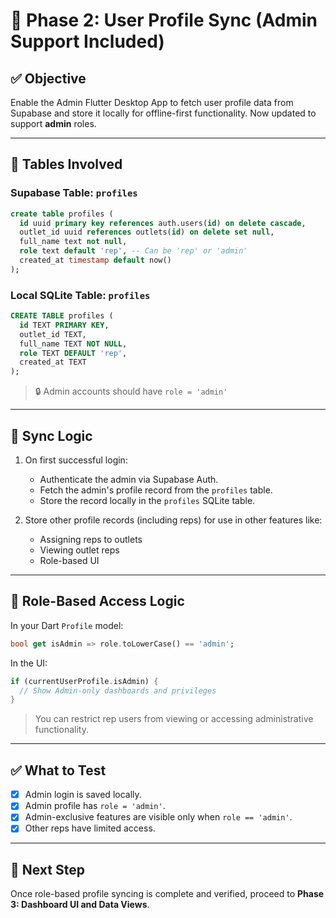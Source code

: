 # 📄 Phase 2: User Profile Sync (Admin Support Included)

## ✅ Objective
Enable the Admin Flutter Desktop App to fetch user profile data from Supabase and store it locally for offline-first functionality. Now updated to support **admin** roles.

---

## 🧱 Tables Involved

### Supabase Table: `profiles`
```sql
create table profiles (
  id uuid primary key references auth.users(id) on delete cascade,
  outlet_id uuid references outlets(id) on delete set null,
  full_name text not null,
  role text default 'rep', -- Can be 'rep' or 'admin'
  created_at timestamp default now()
);
```

### Local SQLite Table: `profiles`
```sql
CREATE TABLE profiles (
  id TEXT PRIMARY KEY,
  outlet_id TEXT,
  full_name TEXT NOT NULL,
  role TEXT DEFAULT 'rep',
  created_at TEXT
);
```

> 🔒 Admin accounts should have `role = 'admin'`

---

## 🔄 Sync Logic

1. On first successful login:
   - Authenticate the admin via Supabase Auth.
   - Fetch the admin's profile record from the `profiles` table.
   - Store the record locally in the `profiles` SQLite table.

2. Store other profile records (including reps) for use in other features like:
   - Assigning reps to outlets
   - Viewing outlet reps
   - Role-based UI

---

## 🧠 Role-Based Access Logic

In your Dart `Profile` model:

```dart
bool get isAdmin => role.toLowerCase() == 'admin';
```

In the UI:
```dart
if (currentUserProfile.isAdmin) {
  // Show Admin-only dashboards and privileges
}
```

> You can restrict rep users from viewing or accessing administrative functionality.

---

## ✅ What to Test

- [x] Admin login is saved locally.
- [x] Admin profile has `role = 'admin'`.
- [x] Admin-exclusive features are visible only when `role == 'admin'`.
- [x] Other reps have limited access.

---

## 🚀 Next Step

Once role-based profile syncing is complete and verified, proceed to **Phase 3: Dashboard UI and Data Views**.